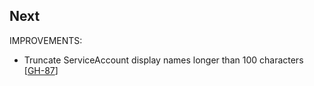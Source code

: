 ## Next

IMPROVEMENTS:

* Truncate ServiceAccount display names longer than 100 characters [[GH-87](https://github.com/hashicorp/vault-plugin-secrets-gcp/pull/87)]